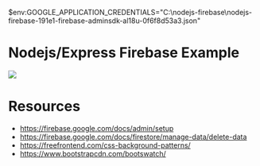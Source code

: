 $env:GOOGLE_APPLICATION_CREDENTIALS="C:\nodejs-firebase\nodejs-firebase-191e1-firebase-adminsdk-al18u-0f6f8d53a3.json"

# Nodejs/Express Firebase Example

![](./docs/screenshot.png) 

# Resources
- https://firebase.google.com/docs/admin/setup
- https://firebase.google.com/docs/firestore/manage-data/delete-data
- https://freefrontend.com/css-background-patterns/
- https://www.bootstrapcdn.com/bootswatch/